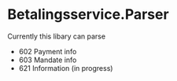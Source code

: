 # Betalingsservice.Parser

Currently this libary can parse
- 602 Payment info
- 603 Mandate info
- 621 Information (in progress)

